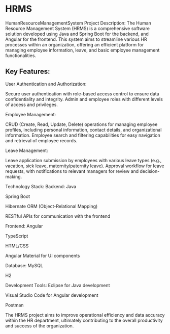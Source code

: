 # HRMS
HumanResourceManagementSystem
Project Description: The Human Resource Management System (HRMS) is a comprehensive software solution developed using Java and Spring Boot for the backend, and Angular for the frontend. This system aims to streamline various HR processes within an organization, offering an efficient platform for managing employee information, leave, and basic employee management functionalities.

<h2>Key Features:</h2>
User Authentication and Authorization:

Secure user authentication with role-based access control to ensure data confidentiality and integrity. Admin and employee roles with different levels of access and privileges.

Employee Management:

CRUD (Create, Read, Update, Delete) operations for managing employee profiles, including personal information, contact details, and organizational information. Employee search and filtering capabilities for easy navigation and retrieval of employee records.

Leave Management:

Leave application submission by employees with various leave types (e.g., vacation, sick leave, maternity/paternity leave). Approval workflow for leave requests, with notifications to relevant managers for review and decision-making.

Technology Stack:
Backend:
Java

Spring Boot

Hibernate ORM (Object-Relational Mapping)

RESTful APIs for communication with the frontend

Frontend:
Angular

TypeScript

HTML/CSS

Angular Material for UI components

Database:
MySQL

H2

Development Tools:
Eclipse for Java development

Visual Studio Code for Angular development

Postman

The HRMS project aims to improve operational efficiency and data accuracy within the HR department, ultimately contributing to the overall productivity and success of the organization.
